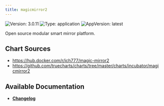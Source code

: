 ```yaml
---
title: magicmirror2
---
```


![Version: 3.0.11](https://img.shields.io/badge/Version-3.0.11-informational?style=flat-square) ![Type: application](https://img.shields.io/badge/Type-application-informational?style=flat-square) ![AppVersion: latest](https://img.shields.io/badge/AppVersion-latest-informational?style=flat-square)

Open source modular smart mirror platform.

## Chart Sources

- https://hub.docker.com/r/ich777/magic-mirror2
- https://github.com/truecharts/charts/tree/master/charts/incubator/magicmirror2

## Available Documentation

- [**Changelog**](./CHANGELOG.md)
